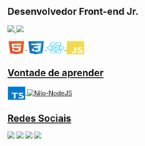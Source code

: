 ## Desenvolvedor Front-end Jr.

<div>
 <a href="https://github.com/NiloMarcos">
 <img height="180em" src="https://github-readme-stats.vercel.app/api?username=NiloMarcos&show_icons=true&theme=dracula&include_all_commits=true&count_private=true"/>
 <img height="180em" src="https://github-readme-stats.vercel.app/api/top-langs/?username=NiloMarcos&layout=compact&langs_count=7&theme=dracula"/>
</div>
<div style="display: inline_block"><br>
  <img align="center" alt="Nilo-HTML" height="30" width="40" src="https://raw.githubusercontent.com/devicons/devicon/master/icons/html5/html5-original.svg">
  <img align="center" alt="Nilo-CSS" height="30" width="40" src="https://raw.githubusercontent.com/devicons/devicon/master/icons/css3/css3-original.svg">
  <img align="center" alt="Nilo-React" height="30" width="40" src="https://raw.githubusercontent.com/devicons/devicon/master/icons/react/react-original.svg">
  <img align="center" alt="Nilo-Js" height="30" width="40" src="https://raw.githubusercontent.com/devicons/devicon/master/icons/javascript/javascript-plain.svg">
</div>
  
  ##

 
 ## Vontade de aprender
 <div>
  <img align="center" alt="Nilo-Ts" height="30" width="40" src="https://raw.githubusercontent.com/devicons/devicon/master/icons/typescript/typescript-plain.svg">
  <img align="center" alt="Nilo-NodeJS" height="30" width="100" src="https://img.shields.io/badge/Node.js-43853D?style=for-the-badge&logo=node.js&logoColor=white">
 </div> 

 ## Redes Sociais
 
<div>
 <a href="https://www.linkedin.com/in/nilo-marcos-freitas-126536193/" target="_blank"><img src="https://img.shields.io/badge/-LinkedIn-%230077B5?style=for-the-badge&logo=linkedin&logoColor=white" target="_blank"></a> 
 <a href="https://www.instagram.com/nilomarcos_/" target="_blank"><img src="https://img.shields.io/badge/-Instagram-%23E4405F?style=for-the-badge&logo=instagram&logoColor=white" target="_blank"></a>
 <a href="https://github.com/NiloMarcos"><img src="https://img.shields.io/badge/GitHub-100000?style=for-the-badge&logo=github&logoColor=white" target="_blank"></a>
 <a href="https://www.facebook.com/nilo.marcos.3/"><img src="https://img.shields.io/badge/Facebook-1877F2?style=for-the-badge&logo=facebook&logoColor=white" target="_blank"></a>
</div>
